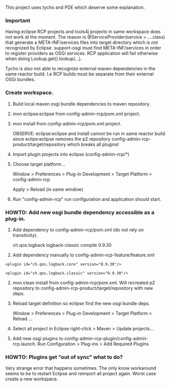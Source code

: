 This project uses tycho and PDE which deserve some explanation.

### Important

Having eclipse RCP projects and tools4j projects in same workspace does
not work at the moment. The reason is @ServiceProvider(service = ....class)
that generate a META-INF/services files into target directory which is
not recognized by Eclipse. support-osgi must find META-INF/services in order
to register providers as OSGi services. RCP application will fail otherwise
when doing Lookup.get().lookup(...).

Tycho is also not able to recognize external maven dependencies in the
same reactor build. I.e RCP builds must be separate from their external
OSGi bundles.

### Create workspace.

1) Build local maven osgi bundle dependencies to maven repository.

2) mvn eclipse:eclipse from config-admin-rcp/pom.xml project.

3) mvn install from config-admin-rcp/pom.xml project.

   OBSERVE: eclipse:eclipse and install cannot be run in same
   reactor build since eclipe:eclipse removes the p2 repository
   config-admin-rcp-product/target/repository which breaks all plugins!

4) Import plugin projects into eclipse (config-admin-rcp/*)

5) Choose target platform...

   Window > Preferences > Plug-in Development > Target Platform > config-admin-rcp

   Apply > Reload (in same window)

6) Run "config-admin-rcp" run configuration and application should start.

### HOWTO: Add new osgi bundle dependency accessible as a plug-in.

1) Add dependency to config-admin-rcp/pom.xml (do not rely on transitivity).

    <dependency>
      <groupId>ch.qos.logback</groupId>
      <artifactId>logback-classic</artifactId>
      <scope>compile</scope>
      <version>0.9.30</version>
    </dependency>

2) Add dependency manually to config-admin-rcp-feature/feature.xml

  `<plugin id="ch.qos.logback.core" version="0.9.30"/>`

  `<plugin id="ch.qos.logback.classic" version="0.9.30"/>`

2) mvn clean install from config-admin-rcp/pom.xml. Will recreated
   p2 repository to config-admin-rcp-product/target/repository with new deps.

3) Reload target definition so eclipse find the new osgi bundle deps.

   Window > Preferences > Plug-in Development > Target Platform > Reload ...

4) Select all project in Eclipse right-click > Maven > Update projects...

5) Add new osgi plugins to config-admin-rcp-plugin/config-admin-rcp.launch.
   Run Configuration > Plug-ins > Add Required Plugins

### HOWTO: Plugins get "out of sync" what to do?

Very strange error that happens sometimes. The only know workaround seems to be to 
restart Eclipse and reimport all project again. Worst case create a new workspace.
